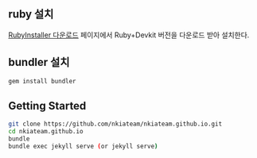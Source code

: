 ## ruby 설치
[RubyInstaller 다운로드](https://rubyinstaller.org/downloads/) 페이지에서 Ruby+Devkit 버전을 다운로드 받아 설치한다.

## bundler 설치
```sh
gem install bundler
```

## Getting Started
```sh
git clone https://github.com/nkiateam/nkiateam.github.io.git
cd nkiateam.github.io
bundle
bundle exec jekyll serve (or jekyll serve)
```